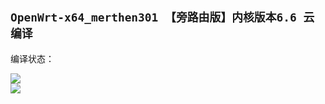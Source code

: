 ## `OpenWrt-x64_merthen301 【旁路由版】内核版本6.6 云编译`
编译状态：

<a href="https://github.com/Merthen301/OpenWrt_Build_x64_merthen301/actions/workflows/OpenWrt_Build_x64_merthen301.yml">
    <img src="https://github.com/Merthen301/OpenWrt_Build_x64_merthen301/actions/workflows/OpenWrt_Build_x64_merthen301.yml/badge.svg?style=flat" />
</a>

</br>
<a href="https://github.com/Merthen301/OpenWrt_Build_x64_merthen301/actions/workflows/compile.yml">
    <img src="https://github.com/Merthen301/OpenWrt_Build_x64_merthen301/actions/workflows/compile.yml/badge.svg?style=flat" />
</a>
